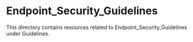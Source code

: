 # Endpoint_Security_Guidelines
This directory contains resources related to Endpoint_Security_Guidelines under Guidelines.
